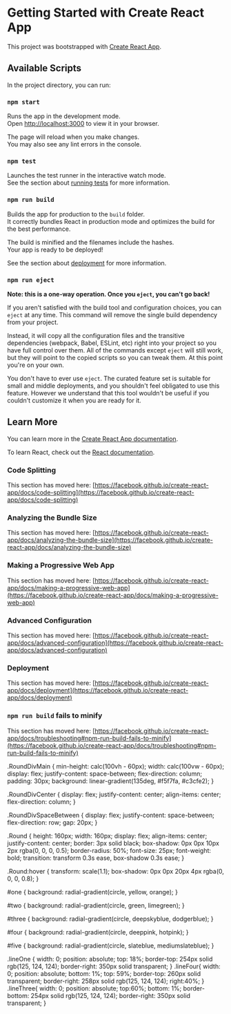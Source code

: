# Getting Started with Create React App

This project was bootstrapped with [Create React App](https://github.com/facebook/create-react-app).

## Available Scripts

In the project directory, you can run:

### `npm start`

Runs the app in the development mode.\
Open [http://localhost:3000](http://localhost:3000) to view it in your browser.

The page will reload when you make changes.\
You may also see any lint errors in the console.

### `npm test`

Launches the test runner in the interactive watch mode.\
See the section about [running tests](https://facebook.github.io/create-react-app/docs/running-tests) for more information.

### `npm run build`

Builds the app for production to the `build` folder.\
It correctly bundles React in production mode and optimizes the build for the best performance.

The build is minified and the filenames include the hashes.\
Your app is ready to be deployed!

See the section about [deployment](https://facebook.github.io/create-react-app/docs/deployment) for more information.

### `npm run eject`

**Note: this is a one-way operation. Once you `eject`, you can't go back!**

If you aren't satisfied with the build tool and configuration choices, you can `eject` at any time. This command will remove the single build dependency from your project.

Instead, it will copy all the configuration files and the transitive dependencies (webpack, Babel, ESLint, etc) right into your project so you have full control over them. All of the commands except `eject` will still work, but they will point to the copied scripts so you can tweak them. At this point you're on your own.

You don't have to ever use `eject`. The curated feature set is suitable for small and middle deployments, and you shouldn't feel obligated to use this feature. However we understand that this tool wouldn't be useful if you couldn't customize it when you are ready for it.

## Learn More

You can learn more in the [Create React App documentation](https://facebook.github.io/create-react-app/docs/getting-started).

To learn React, check out the [React documentation](https://reactjs.org/).

### Code Splitting

This section has moved here: [https://facebook.github.io/create-react-app/docs/code-splitting](https://facebook.github.io/create-react-app/docs/code-splitting)

### Analyzing the Bundle Size

This section has moved here: [https://facebook.github.io/create-react-app/docs/analyzing-the-bundle-size](https://facebook.github.io/create-react-app/docs/analyzing-the-bundle-size)

### Making a Progressive Web App

This section has moved here: [https://facebook.github.io/create-react-app/docs/making-a-progressive-web-app](https://facebook.github.io/create-react-app/docs/making-a-progressive-web-app)

### Advanced Configuration

This section has moved here: [https://facebook.github.io/create-react-app/docs/advanced-configuration](https://facebook.github.io/create-react-app/docs/advanced-configuration)

### Deployment

This section has moved here: [https://facebook.github.io/create-react-app/docs/deployment](https://facebook.github.io/create-react-app/docs/deployment)

### `npm run build` fails to minify

This section has moved here: [https://facebook.github.io/create-react-app/docs/troubleshooting#npm-run-build-fails-to-minify](https://facebook.github.io/create-react-app/docs/troubleshooting#npm-run-build-fails-to-minify)









.RoundDivMain {
    min-height: calc(100vh - 60px);
    width: calc(100vw - 60px);
    display: flex;
    justify-content: space-between;
    flex-direction: column;
    padding: 30px;
    background: linear-gradient(135deg, #f5f7fa, #c3cfe2);
}

.RoundDivCenter {
    display: flex;
    justify-content: center;
    align-items: center;
    flex-direction: column;
}

.RoundDivSpaceBetween {
    display: flex;
    justify-content: space-between;
    flex-direction: row;
    gap: 20px;
}

.Round {
    height: 160px;
    width: 160px;
    display: flex;
    align-items: center;
    justify-content: center;
    border: 3px solid black;
    box-shadow: 0px 0px 10px 2px rgba(0, 0, 0, 0.5);
    border-radius: 50%;
    font-size: 25px;
    font-weight: bold;
    transition: transform 0.3s ease, box-shadow 0.3s ease;
}

.Round:hover {
    transform: scale(1.1);
    box-shadow: 0px 0px 20px 4px rgba(0, 0, 0, 0.8);
}

#one {
    background: radial-gradient(circle, yellow, orange);
}

#two {
    background: radial-gradient(circle, green, limegreen);
}

#three {
    background: radial-gradient(circle, deepskyblue, dodgerblue);
}

#four {
    background: radial-gradient(circle, deeppink, hotpink);
}

#five {
    background: radial-gradient(circle, slateblue, mediumslateblue);
}










.lineOne {
  width: 0;
  position: absolute;
  top: 18%;
  border-top: 254px solid rgb(125, 124, 124);
  border-right: 350px solid transparent;
}
.lineFour{
  width: 0;
  position: absolute;
  bottom: 1%;
  top: 59%;
  border-top: 260px solid transparent;
  border-right: 258px solid rgb(125, 124, 124);
  right:40%;
}
.lineThree{
  width: 0;
  position: absolute;
  top:60%;
  bottom: 1%;
  border-bottom: 254px solid rgb(125, 124, 124);
  border-right: 350px solid transparent;
}


<div id="container">
          <div className="lineFour"></div>
        </div>